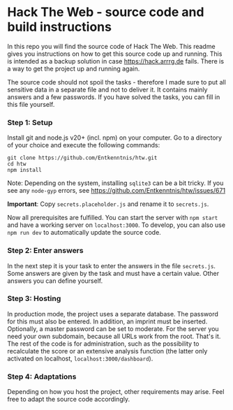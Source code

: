 # Hack The Web - source code and build instructions

In this repo you will find the source code of Hack The Web. This readme gives you instructions on how to get this source code up and running. This is intended as a backup solution in case https://hack.arrrg.de fails. There is a way to get the project up and running again.

The source code should not spoil the tasks - therefore I made sure to put all sensitive data in a separate file and not to deliver it. It contains mainly answers and a few passwords. If you have solved the tasks, you can fill in this file yourself.

### Step 1: Setup

Install git and node.js v20+ (incl. npm) on your computer. Go to a directory of your choice and execute the following commands:

```
git clone https://github.com/Entkenntnis/htw.git
cd htw
npm install
```

Note: Depending on the system, installing `sqlite3` can be a bit tricky. If you see any `node-gyp` errors, see https://github.com/Entkenntnis/htw/issues/671

**Important**: Copy `secrets.placeholder.js` and rename it to `secrets.js`.

Now all prerequisites are fulfilled. You can start the server with `npm start` and have a working server on `localhost:3000`. To develop, you can also use `npm run dev` to automatically update the source code.

### Step 2: Enter answers

In the next step it is your task to enter the answers in the file `secrets.js`. Some answers are given by the task and must have a certain value. Other answers you can define yourself.

### Step 3: Hosting

In production mode, the project uses a separate database. The password for this must also be entered. In addition, an imprint must be inserted. Optionally, a master password can be set to moderate. For the server you need your own subdomain, because all URLs work from the root. That's it. The rest of the code is for administration, such as the possibility to recalculate the score or an extensive analysis function (the latter only activated on localhost, `localhost:3000/dashboard`).

### Step 4: Adaptations

Depending on how you host the project, other requirements may arise. Feel free to adapt the source code accordingly.
